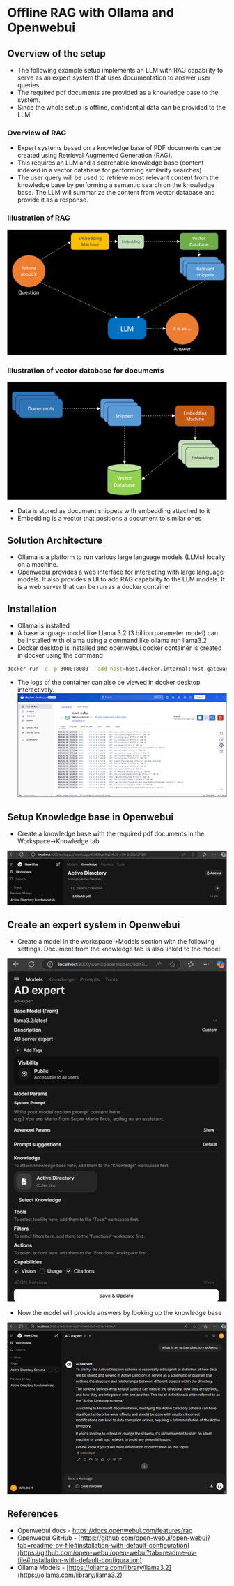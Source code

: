 # Offline RAG with Ollama and Openwebui

## Overview of the setup

-   The following example setup implements an LLM with RAG capability to serve as an expert system that uses documentation to answer user queries.
-   The required pdf documents are provided as a knowledge base to the system.
-   Since the whole setup is offline, confidential data can be provided to the LLM

### Overview of RAG

-   Expert systems based on a knowledge base of PDF documents can be created using Retrieval Augmented Generation (RAG).
-   This requires an LLM and a searchable knowledge base (content indexed in a vector database for performing similarity searches)
-   The user query will be used to retrieve most relevant content from the knowledge base by performing a semantic search on the knowledge base. The LLM will summarize the content from vector database and provide it as a response.

### Illustration of RAG
![rag architecture](https://github.com/nagasudhirpulla/taming_python/blob/master/blog/skills/assets/img/RAG%20architecture.png?raw=true)
### Illustration of vector database for documents
![vector database for embeddings architecture](https://github.com/nagasudhirpulla/taming_python/blob/master/blog/skills/assets/img/Vector%20database%20for%20embeddings%20architecture.png?raw=true)

-   Data is stored as document snippets with embedding attached to it​ 
-   Embedding is a vector that positions a document to similar ones​

## Solution Architecture

-   Ollama is a platform to run various large language models (LLMs) locally on a machine.
-   Openwebui provides a web interface for interacting with large language models. It also provides a UI to add RAG capability to the LLM models. It is a web server that can be run as a docker container

## Installation

-   Ollama is installed
-   A base language model like Llama 3.2 (3 billion parameter model) can be installed with ollama using a command like ollama run llama3.2
-   Docker desktop is installed and openwebui docker container is created in docker using the command

```bash
docker run -d -p 3000:8080 --add-host=host.docker.internal:host-gateway -v open-webui:/app/backend/data --name open-webui --restart always ghcr.io/open-webui/open-webui:main

```

-   The logs of the container can also be viewed in docker desktop interactively.
![openwebui docker logs demo](https://github.com/nagasudhirpulla/taming_python/blob/master/blog/skills/assets/img/Openwebui%20docker%20logs%20demo.png?raw=true)

## Setup Knowledge base in Openwebui

-   Create a knowledge base with the required pdf documents in the Workspace->Knowledge tab

![openwebui knowledge base demo](https://github.com/nagasudhirpulla/taming_python/blob/master/blog/skills/assets/img/Openwebui%20knowledge%20base%20demo.png?raw=true)

## Create an expert system in Openwebui

-   Create a model in the workspace->Models section with the following settings. Document from the knowledge tab is also linked to the model

![openwebui expert system config](https://github.com/nagasudhirpulla/taming_python/blob/master/blog/skills/assets/img/Openwebui%20expert%20system%20config.png?raw=true)

-   Now the model will provide answers by looking up the knowledge base

![openwebui expert system demo](https://github.com/nagasudhirpulla/taming_python/blob/master/blog/skills/assets/img/Openwebui%20expert%20system%20demo.png?raw=true)

## References

-  Openwebui docs - https://docs.openwebui.com/features/rag
-  Openwebui GitHub - [https://github.com/open-webui/open-webui?tab=readme-ov-file#installation-with-default-configuration](https://github.com/open-webui/open-webui?tab=readme-ov-file#installation-with-default-configuration)
-   Ollama Models - [https://ollama.com/library/llama3.2](https://ollama.com/library/llama3.2)
<!--stackedit_data:
eyJoaXN0b3J5IjpbMTE5NjM1NzA0NCwxNjIwMDc4NjU2XX0=
-->